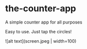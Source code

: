 # the-counter-app
A simple counter app for all purposes

Easy to use. Just tap the circles!

![alt text](screen.jpeg  | width=100)

